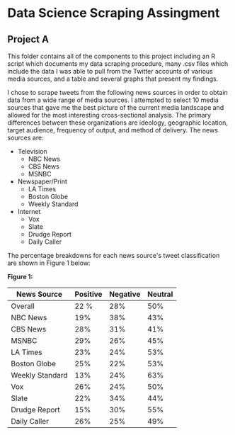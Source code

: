 # Data Science Scraping Assingment
## Project A

This folder contains all of the components to this project including an R script which documents my data scraping procedure, many .csv files which include the data I was able to pull from the Twitter accounts of various media sources, and a table and several graphs that present my findings.

I chose to scrape tweets from the following news sources in order to obtain data from a wide range of media sources. I attempted to select 10 media sources that gave me the best picture of the current media landscape and allowed for the most interesting cross-sectional analysis. The primary differences between these organizations are ideology, geographic location, target audience, frequency of output, and method of delivery. The news sources are:

*  Television
   *  NBC News
   *  CBS News
   *  MSNBC
*  Newspaper/Print
   *  LA Times
   *  Boston Globe
   *  Weekly Standard
*  Internet
   *  Vox
   *  Slate
   *  Drudge Report
   *  Daily Caller

The percentage breakdowns for each news source's tweet classification are shown in Figure 1 below:

**Figure 1:**

News Source | Positive | Negative | Neutral
------------|----------|----------|---------
Overall | 22 % | 28% | 50% 
NBC News | 19% | 38% | 43% 
CBS News | 28% | 31% | 41% 
MSNBC | 29% | 26% | 45% 
LA Times | 23% | 24% | 53% 
Boston Globe | 25% | 22% | 53% 
Weekly Standard | 13% | 24% | 63% 
Vox | 26% | 24% | 50%  
Slate | 22% | 34% | 44% 
Drudge Report | 15% | 30% | 55% 
Daily Caller | 26% | 25% | 49% 

